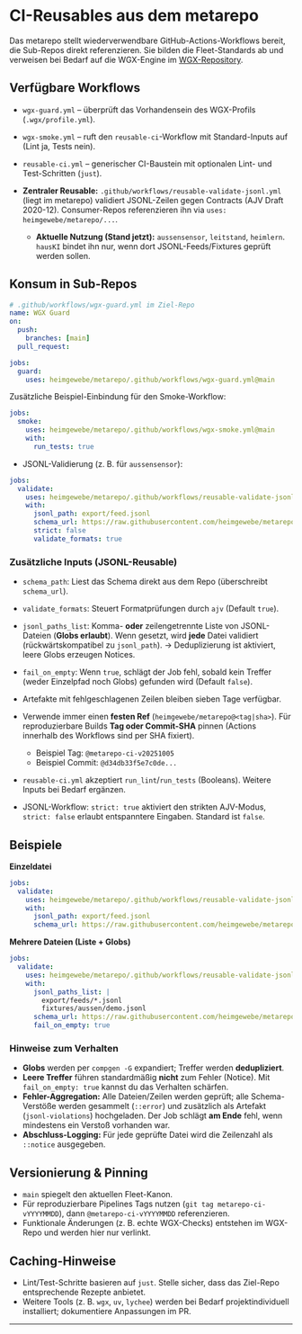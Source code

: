 # CI-Reusables aus dem metarepo

Das metarepo stellt wiederverwendbare GitHub-Actions-Workflows bereit,
die Sub-Repos direkt referenzieren. Sie bilden die Fleet-Standards ab und
verweisen bei Bedarf auf die WGX-Engine im [WGX-Repository](https://github.com/heimgewebe/wgx).

## Verfügbare Workflows

* `wgx-guard.yml` – überprüft das Vorhandensein des WGX-Profils (`.wgx/profile.yml`).
* `wgx-smoke.yml` – ruft den `reusable-ci`-Workflow mit Standard-Inputs auf (Lint ja, Tests nein).
* `reusable-ci.yml` – generischer CI-Baustein mit optionalen Lint- und Test-Schritten (`just`).
* **Zentraler Reusable:** `.github/workflows/reusable-validate-jsonl.yml` (liegt im metarepo) validiert JSONL-Zeilen gegen Contracts (AJV Draft 2020-12). Consumer-Repos referenzieren ihn via `uses: heimgewebe/metarepo/...`.

  * **Aktuelle Nutzung (Stand jetzt):** `aussensensor`, `leitstand`, `heimlern`.
    `hausKI` bindet ihn nur, wenn dort JSONL-Feeds/Fixtures geprüft werden sollen.

## Konsum in Sub-Repos

```yaml
# .github/workflows/wgx-guard.yml im Ziel-Repo
name: WGX Guard
on:
  push:
    branches: [main]
  pull_request:

jobs:
  guard:
    uses: heimgewebe/metarepo/.github/workflows/wgx-guard.yml@main
```

Zusätzliche Beispiel-Einbindung für den Smoke-Workflow:

```yaml
jobs:
  smoke:
    uses: heimgewebe/metarepo/.github/workflows/wgx-smoke.yml@main
    with:
      run_tests: true
```

* JSONL-Validierung (z. B. für `aussensensor`):

```yaml
jobs:
  validate:
    uses: heimgewebe/metarepo/.github/workflows/reusable-validate-jsonl.yml@contracts-v1
    with:
      jsonl_path: export/feed.jsonl
      schema_url: https://raw.githubusercontent.com/heimgewebe/metarepo/contracts-v1/contracts/aussen.event.schema.json
      strict: false
      validate_formats: true
```

### Zusätzliche Inputs (JSONL-Reusable)

* `schema_path`: Liest das Schema direkt aus dem Repo (überschreibt `schema_url`).

* `validate_formats`: Steuert Formatprüfungen durch `ajv` (Default `true`).

* `jsonl_paths_list`: Komma- **oder** zeilengetrennte Liste von JSONL-Dateien (**Globs erlaubt**). Wenn gesetzt, wird **jede** Datei validiert (rückwärtskompatibel zu `jsonl_path`).
  → Deduplizierung ist aktiviert, leere Globs erzeugen Notices.

* `fail_on_empty`: Wenn `true`, schlägt der Job fehl, sobald kein Treffer (weder Einzelpfad noch Globs) gefunden wird (Default `false`).

* Artefakte mit fehlgeschlagenen Zeilen bleiben sieben Tage verfügbar.

* Verwende immer einen **festen Ref** (`heimgewebe/metarepo@<tag|sha>`). Für reproduzierbare Builds **Tag oder Commit-SHA** pinnen (Actions innerhalb des Workflows sind per SHA fixiert).

  * Beispiel Tag: `@metarepo-ci-v20251005`
  * Beispiel Commit: `@d34db33f5e7c0de...`

* `reusable-ci.yml` akzeptiert `run_lint`/`run_tests` (Booleans). Weitere Inputs bei Bedarf ergänzen.

* JSONL-Workflow: `strict: true` aktiviert den strikten AJV-Modus, `strict: false` erlaubt entspanntere Eingaben. Standard ist `false`.

## Beispiele

**Einzeldatei**

```yaml
jobs:
  validate:
    uses: heimgewebe/metarepo/.github/workflows/reusable-validate-jsonl.yml@contracts-v1
    with:
      jsonl_path: export/feed.jsonl
      schema_url: https://raw.githubusercontent.com/heimgewebe/metarepo/contracts-v1/contracts/aussen.event.schema.json
```

**Mehrere Dateien (Liste + Globs)**

```yaml
jobs:
  validate:
    uses: heimgewebe/metarepo/.github/workflows/reusable-validate-jsonl.yml@contracts-v1
    with:
      jsonl_paths_list: |
        export/feeds/*.jsonl
        fixtures/aussen/demo.jsonl
      schema_url: https://raw.githubusercontent.com/heimgewebe/metarepo/contracts-v1/contracts/aussen.event.schema.json
      fail_on_empty: true
```

### Hinweise zum Verhalten

* **Globs** werden per `compgen -G` expandiert; Treffer werden **dedupliziert**.
* **Leere Treffer** führen standardmäßig **nicht** zum Fehler (Notice). Mit `fail_on_empty: true` kannst du das Verhalten schärfen.
* **Fehler-Aggregation:** Alle Dateien/Zeilen werden geprüft; alle Schema-Verstöße werden gesammelt (`::error`) und zusätzlich als Artefakt (`jsonl-violations`) hochgeladen. Der Job schlägt **am Ende** fehl, wenn mindestens ein Verstoß vorhanden war.
* **Abschluss-Logging:** Für jede geprüfte Datei wird die Zeilenzahl als `::notice` ausgegeben.

## Versionierung & Pinning

* `main` spiegelt den aktuellen Fleet-Kanon.
* Für reproduzierbare Pipelines Tags nutzen (`git tag metarepo-ci-vYYYYMMDD`), dann `@metarepo-ci-vYYYYMMDD` referenzieren.
* Funktionale Änderungen (z. B. echte WGX-Checks) entstehen im WGX-Repo und werden hier nur verlinkt.

## Caching-Hinweise

* Lint/Test-Schritte basieren auf `just`. Stelle sicher, dass das Ziel-Repo entsprechende Rezepte anbietet.
* Weitere Tools (z. B. `wgx`, `uv`, `lychee`) werden bei Bedarf projektindividuell installiert; dokumentiere Anpassungen im PR.

---
